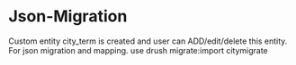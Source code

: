 # Json-Migration

Custom entity city_term is created and user can ADD/edit/delete this entity.
For json migration and mapping. use drush migrate:import citymigrate
